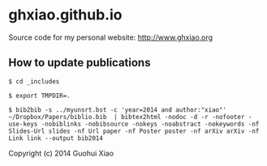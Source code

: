 ghxiao.github.io
================

Source code for my personal website: http://www.ghxiao.org


How to update publications
--------------------------

```
$ cd _includes

$ export TMPDIR=.

$ bib2bib -s ../myunsrt.bst -c 'year=2014 and author:"xiao"' ~/Dropbox/Papers/biblio.bib  | bibtex2html -nodoc -d -r -nofooter -use-keys -nobiblinks -nobibsource -nokeys -noabstract -nokeywords -nf Slides-Url slides -nf Url paper -nf Poster poster -nf arXiv arXiv -nf Link link --output bib2014
```

Copyright (c) 2014 Guohui Xiao